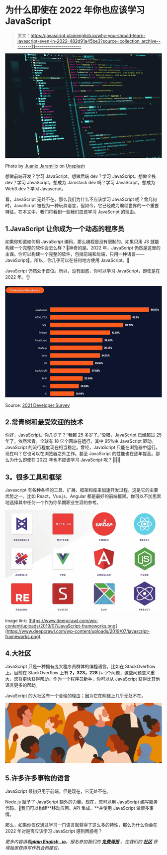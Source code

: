 # 为什么即使在 2022 年你也应该学习 JavaScript

> 原文：<https://javascript.plainenglish.io/why-you-should-learn-javascript-even-in-2022-482d91a45be3?source=collection_archive---------11----------------------->

![](img/b64d0f373637181649b3f2602a0513c3.png)

Photo by [Juanjo Jaramillo](https://unsplash.com/@juanjodev02?utm_source=medium&utm_medium=referral) on [Unsplash](https://unsplash.com?utm_source=medium&utm_medium=referral)

想做前端开发？学习 JavaScript。想做后端 dev？学习 JavaScript。想做全栈 dev？学习 JavaScript。想成为 Jamstack dev 吗？学习 JavaScript。想成为 Web3 dev？学习 Javascript。

看，JavaScript 无处不在。那么我们为什么不应该学习 JavaScript 呢？曾几何时，JavaScript 被视为一种玩具语言，但如今，它已经成为编程世界的一个重要特征。在本文中，我们将看到一些我们应该学习 JavaScript 的理由。

## 1.JavaScript 让你成为一个动态的程序员

如果你知道如何用 JavaScript 编码，那么编程是没有限制的。如果只用 JS 就能构建一个完整的软件会怎么样？🤔神奇的是。2022 年，JavaScript 仍然是这里的主谋。你可以构建一个完整的软件，包括前端和后端，只用一种语言——JavaScript💪。所以，你几乎可以在任何地方使用 JavaScript。💖

JavaScript 仍然处于首位。所以，没有困惑，你可以学习 JavaScript，即使是在 2022 年。👌

![](img/eb1bdbd44f44db3108f10d5ad7ad335f.png)

Source: [2021 Developer Survey](https://insights.stackoverflow.com/survey/2021#most-popular-technologies-language-prof)

## 2.**常青树和最受欢迎的技术**

你好，JavaScript。你几岁了？“我都 25 多岁了。”没错，JavaScript 已经超过 25 年了，依然常青。全球有 18 亿个网站在运行，其中 95%由 JavaScript 驱动。JavaScript 的流行程度现在相当稳定。曾经，JavaScript 只能在浏览器中运行。现在吗？它也可以在浏览器之外工作。甚至 JavaScript 的性能也在逐年提高。那么为什么即使在 2022 年也不应该学习 JavaScript 呢？🤔🤷‍♀️

## **3。很多工具和框架**

Javascript 有各种各样的工具、扩展、框架和库来加速开发过程，这是它的主要优势之一。比如 React，Vue.js，Angular 都是最好的前端框架。你可以不加思索地选择其中任何一个作为你早期职业生涯的参考。

![](img/6fada5a42f6c6aa85e490031118574a2.png)

image link: [https://www.deepcrawl.com/wp-content/uploads/2019/07/JavaScript-frameworks.png](https://www.deepcrawl.com/wp-content/uploads/2019/07/javascript-frameworks.png)

## 4.大社区

JavaScript 只是一种拥有庞大程序员群体的编程语言。比如在 StackOverflow 上。目前在 StackOverflow 上有 **2，323，228** (+-)个问题，这些问题意义重大，您将更快获得帮助。作为一个程序员新手，你可以从 JavaScript 获得比其他语言更多的帮助。

JavaScript 的大社区有一个合理的理由；因为它在网络上几乎无处不在。

![](img/f889abcb4732d150ffcec6413f367af1.png)

## 5.许多许多事物的语言

JavaScript 最初只用于前端，但是现在，它无处不在。

Node.js 赋予了 JavaScript 额外的力量。现在，您可以用 JavaScript 编写服务代码。💖我们可以构建**移动应用、API 集成、**并使用 JavaScript 做很多事情。

那么，如果你仅仅通过学习一门语言就获得了这么多的特性，那么为什么你会在 2022 年对是否应该学习 JavaScript 感到困惑呢？

*更多内容请看*[***plain English . io***](http://plainenglish.io/)*。报名参加我们的* [***免费周报***](http://newsletter.plainenglish.io/) *。在我们的* [***社区***](https://discord.gg/GtDtUAvyhW) *获得独家获得写作机会和建议。*